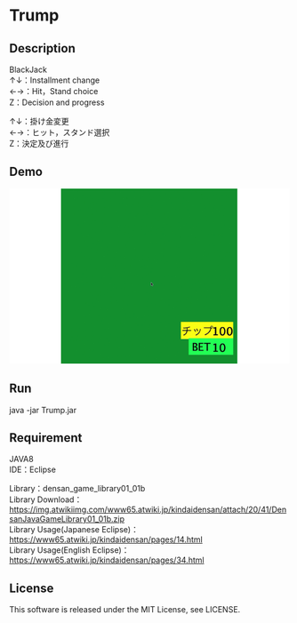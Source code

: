 # Trump

## Description
BlackJack  
↑↓：Installment change  
←→：Hit，Stand choice  
Z：Decision and progress  

↑↓：掛け金変更  
←→：ヒット，スタンド選択  
Z：決定及び進行  

## Demo
![Trump](demo/Trump.gif)

## Run
java -jar Trump.jar

## Requirement
JAVA8  
IDE：Eclipse

Library：densan_game_library01_01b  
Library Download：https://img.atwikiimg.com/www65.atwiki.jp/kindaidensan/attach/20/41/DensanJavaGameLibrary01_01b.zip  
Library Usage(Japanese Eclipse)：https://www65.atwiki.jp/kindaidensan/pages/14.html  
Library Usage(English Eclipse)：https://www65.atwiki.jp/kindaidensan/pages/34.html

## License
This software is released under the MIT License, see LICENSE.
